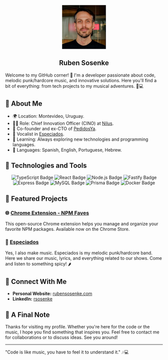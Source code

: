 <div align="center">
  <img width="140" src="https://github.com/tulu/tulu/blob/main/me.jpeg"  alt="Ruben Sosenke"/>
  <h2 align="center">Ruben Sosenke</h2>
</div>

Welcome to my GitHub corner! 🚀 I'm a developer passionate about code, melodic punk/hardcore music, and innovative solutions. Here you'll find a bit of everything: from tech projects to my musical adventures. 🎸💻

## 🎤 About Me

- 🌍 Location: Montevideo, Uruguay.
- 👨‍💻 Role: Chief Innovation Officer (CINO) at [Nilus](https://www.nilus.co/).
- 💼 Co-founder and ex-CTO of [PedidosYa](https://www.pedidosya.com/).
- 🎸 Vocalist in [Especiados](https://www.especiados.com/).
- 🌱 Learning: Always exploring new technologies and programming languages.
- 💬 Languages: Spanish, English, Portuguese, Hebrew.

## 🔧 Technologies and Tools

<div align="center">
  <img src="https://img.shields.io/badge/TypeScript-007ACC?style=for-the-badge&logo=typescript&logoColor=white" alt="TypeScript Badge"/>
  <img src="https://img.shields.io/badge/React-61DAFB?style=for-the-badge&logo=react&logoColor=black" alt="React Badge"/>
  <img src="https://img.shields.io/badge/Node.js-339933?style=for-the-badge&logo=nodedotjs&logoColor=white" alt="Node.js Badge"/>
  <img src="https://img.shields.io/badge/Fastify-000000?style=for-the-badge&logo=fastify&logoColor=white" alt="Fastify Badge"/>
  <img src="https://img.shields.io/badge/Express-000000?style=for-the-badge&logo=express&logoColor=white" alt="Express Badge"/>
  <img src="https://img.shields.io/badge/MySQL-4479A1?style=for-the-badge&logo=mysql&logoColor=white" alt="MySQL Badge"/>
  <img src="https://img.shields.io/badge/Prisma-2D3748?style=for-the-badge&logo=prisma&logoColor=white" alt="Prisma Badge"/>
  <img src="https://img.shields.io/badge/Docker-2496ED?style=for-the-badge&logo=docker&logoColor=white" alt="Docker Badge"/>
</div>

## 🚀 Featured Projects

### 🌐 [Chrome Extension - NPM Faves](https://github.com/tulu/chrome-extension-npm-faves)
This open-source Chrome extension helps you manage and organize your favorite NPM packages. Available now on the Chrome Store.

### 🎸 [Especiados](https://www.especiados.com/)
Yes, I also make music. Especiados is my melodic punk/hardcore band. Here we share our music, lyrics, and everything related to our shows. Come and listen to something spicy! 🌶️

## 🤝 Connect With Me

- **Personal Website:** [rubensosenke.com](https://rubensosenke.com/)
- **LinkedIn:** [rsosenke](https://www.linkedin.com/in/rsosenke)

## 🎵 A Final Note

Thanks for visiting my profile. Whether you're here for the code or the music, I hope you find something that inspires you. Feel free to contact me for collaborations or to discuss ideas. See you around!

---

"Code is like music, you have to feel it to understand it." 🎶💻
